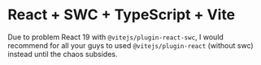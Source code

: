 # React + SWC + TypeScript + Vite

Due to problem React 19 with `@vitejs/plugin-react-swc`, I would recommend for all your guys to used `@vitejs/plugin-react` (without swc) instead until the chaos subsides.